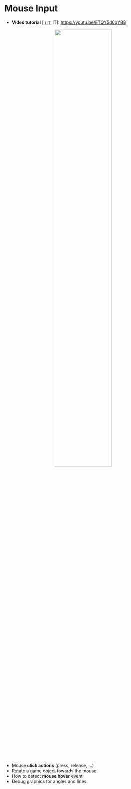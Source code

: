 # Mouse Input

- **Video tutorial** [🇮🇹 IT]: https://youtu.be/ETQY5d6qYB8

<p align="center">
  <img width="60%" src="https://user-images.githubusercontent.com/6860637/64202250-9c05a300-ce88-11e9-9d43-868bddeda470.png">
</p>

- Mouse **click actions** (press, release, ...)
- Rotate a game object towards the mouse
- How to detect **mouse hover** event
- Debug graphics for angles and lines
